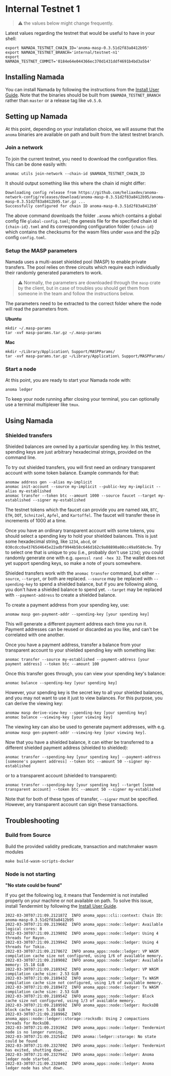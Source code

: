# Internal Testnet 1

>⚠️ the values below might change frequently.

Latest values regarding the testnet that would be useful to have in your shell:

```shell
export NAMADA_TESTNET_CHAIN_ID='anoma-masp-0.3.51d2f83a8412b95'
export NAMADA_TESTNET_BRANCH='internal/testnet-n1'
export NAMADA_TESTNET_COMMIT='0184e64e044366ec370d1431ddf4691b4bd3a5b4'
```

## Installing Namada

You can install Namada by following the instructions from the [Install User Guide](../user-guide/install.md). Note that the binaries should be built from `$NAMADA_TESTNET_BRANCH` rather than `master` or a release tag like `v0.5.0`.

## Setting up Namada

At this point, depending on your installation choice, we will assume that the `anoma` binaries are available on path and built from the latest testnet branch.

### Join a network

To join the current testnet, you need to download the configuration files. This can be done easily with:

```shell
anomac utils join-network --chain-id $NAMADA_TESTNET_CHAIN_ID
```

It should output something like this where the chain id might differ:

```shell
Downloading config release from https://github.com/heliaxdev/anoma-network-config/releases/download/anoma-masp-0.3.51d2f83a8412b95/anoma-masp-0.3.51d2f83a8412b95.tar.gz ...
Successfully configured for chain ID anoma-masp-0.3.51d2f83a8412b9`
```

The above command downloads the folder `.anoma` which contains a global config file `global-config.toml`; the genesis file for the specified chain id `{chain-id}.toml` and its corresponding configuration folder `{chain-id}` which contains the checksums for the wasm files under `wasm` and the p2p config `config.toml`.

### Setup the MASP parameters

Namada uses a multi-asset shielded pool (MASP) to enable private transfers. The pool relies on three circuits which require each individually their randomly generated parameters to work.

>⚠️ Normally, the parameters are downloaded through the `masp` crate by the client, but in case of troubles you should get them from someone in the team and follow the instructions below.

<!-- You can download the parameters with:
```shell
[command]
``` -->

The parameters need to be extracted to the correct folder where the node will read the parameters from.

**Ubuntu**

```shell
mkdir ~/.masp-params
tar -xvf masp-params.tar.gz ~/.masp-params
```

**Mac**

```shell
mkdir ~/Library/Application\ Support/MASPParams/
tar -xvf masp-params.tar.gz ~/Library/Application\ Support/MASPParams/
```

### Start a node

At this point, you are ready to start your Namada node with:

```shell
anoma ledger
```

To keep your node running after closing your terminal, you can optionally use a terminal multiplexer like `tmux`.

## Using Namada

### Shielded transfers

Shielded balances are owned by a particular spending key. In this
testnet, spending keys are just arbitrary hexadecimal strings, provided
on the command line.

To try out shielded transfers, you will first need an ordinary
transparent account with some token balance. Example commands for that:

```
anomaw address gen --alias my-implicit
anomac init-account --source my-implicit --public-key my-implicit --alias my-established
anomac transfer --token btc --amount 1000 --source faucet --target my-established --signer my-established
```

The testnet tokens which the faucet can provide you are named `XAN`,
`BTC`, `ETH`, `DOT`, `Schnitzel`, `Apfel`, and `Kartoffel`. The faucet
will transfer these in increments of 1000 at a time.

Once you have an ordinary transparent account with some tokens, you
should select a spending key to hold your shielded balances. This is
just some hexadecimal string, like `1234`, `abcd`, or
`030cdcc0a43765d4645e22adbf9944b58c646d162c9a08890a08cc49a9580c9e`. Try
to select one that is unique to you (i.e., probably don't use `1234`);
you could randomly generate one with e.g. `openssl rand -hex 32`. The
wallet does not yet support spending keys, so make a note of yours
somewhere.

Shielded transfers work with the `anomac transfer` command, but either
`--source`, `--target`, or both are replaced. `--source` may be replaced
with `--spending-key` to spend a shielded balance, but if you are
following along, you don't have a shielded balance to spend yet.
`--target` may be replaced with `--payment-address` to create a shielded
balance.

To create a payment address from your spending key, use:

```shell
anomaw masp gen-payment-addr --spending-key [your spending key]
```

This will generate a different payment address each time you run it.
Payment addresses can be reused or discarded as you like, and can't be
correlated with one another.

Once you have a payment address, transfer a balance from your
transparent account to your shielded spending key with something like:

```shell
anomac transfer --source my-established --payment-address [your payment address] --token btc --amount 100
```

Once this transfer goes through, you can view your spending key's
balance:

```shell
anomac balance --spending-key [your spending key]
```

However, your spending key is the secret key to all your shielded
balances, and you may not want to use it just to view balances. For this
purpose, you can derive the viewing key:

```shell
anomaw masp derive-view-key --spending-key [your spending key]
anomac balance --viewing-key [your viewing key]
```

The viewing key can also be used to generate payment addresses, with
e.g. `anomaw masp gen-payment-addr --viewing-key [your viewing key]`.

Now that you have a shielded balance, it can either be transferred to a
different shielded payment address (shielded to shielded):

```shell
anomac transfer --spending-key [your spending key] --payment-address [someone's payment address] --token btc --amount 50 --signer my-established
```

or to a transparent account (shielded to transparent):

```shell
anomac transfer --spending-key [your spending key] --target [some transparent account] --token btc --amount 50 --signer my-established
```

Note that for both of these types of transfer, `--signer` must be
specified. However, any transparent account can sign these transactions.

## Troubleshooting

### Build from Source

Build the provided validity predicate, transaction and matchmaker wasm modules

```shell
make build-wasm-scripts-docker
```

### Node is not starting

**"No state could be found"**

If you get the following log, it means that Tendermint is not installed properly on your machine or not available on path. To solve this issue, install Tendermint by following the [Install User Guide](../user-guide/install.md).

```shell
2022-03-30T07:21:09.212187Z  INFO anoma_apps::cli::context: Chain ID: anoma-masp-0.3.51d2f83a8412b95
2022-03-30T07:21:09.213968Z  INFO anoma_apps::node::ledger: Available logical cores: 8
2022-03-30T07:21:09.213989Z  INFO anoma_apps::node::ledger: Using 4 threads for Rayon.
2022-03-30T07:21:09.213994Z  INFO anoma_apps::node::ledger: Using 4 threads for Tokio.
2022-03-30T07:21:09.217867Z  INFO anoma_apps::node::ledger: VP WASM compilation cache size not configured, using 1/6 of available memory.
2022-03-30T07:21:09.218908Z  INFO anoma_apps::node::ledger: Available memory: 15.18 GiB
2022-03-30T07:21:09.218934Z  INFO anoma_apps::node::ledger: VP WASM compilation cache size: 2.53 GiB
2022-03-30T07:21:09.218943Z  INFO anoma_apps::node::ledger: Tx WASM compilation cache size not configured, using 1/6 of available memory.
2022-03-30T07:21:09.218947Z  INFO anoma_apps::node::ledger: Tx WASM compilation cache size: 2.53 GiB
2022-03-30T07:21:09.218954Z  INFO anoma_apps::node::ledger: Block cache size not configured, using 1/3 of available memory.
2022-03-30T07:21:09.218959Z  INFO anoma_apps::node::ledger: RocksDB block cache size: 5.06 GiB
2022-03-30T07:21:09.218996Z  INFO anoma_apps::node::ledger::storage::rocksdb: Using 2 compactions threads for RocksDB.
2022-03-30T07:21:09.219196Z  INFO anoma_apps::node::ledger: Tendermint node is no longer running.
2022-03-30T07:21:09.232544Z  INFO anoma::ledger::storage: No state could be found
2022-03-30T07:21:09.232709Z  INFO anoma_apps::node::ledger: Tendermint has exited, shutting down...
2022-03-30T07:21:09.232794Z  INFO anoma_apps::node::ledger: Anoma ledger node started.
2022-03-30T07:21:09.232849Z  INFO anoma_apps::node::ledger: Anoma ledger node has shut down.
```
